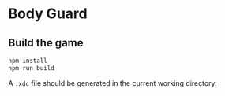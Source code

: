 # Body Guard

## Build the game

```sh
npm install
npm run build
```

A `.xdc` file should be generated in the current working directory.
